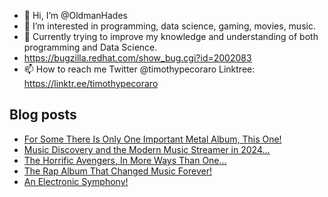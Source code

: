 - 👋 Hi, I’m @OldmanHades
- 👀 I’m interested in programming, data science, gaming, movies, music.
- 🌱 Currently trying to improve my knowledge and understanding of both programming and Data Science.
- https://bugzilla.redhat.com/show_bug.cgi?id=2002083
- 📫 How to reach me Twitter @timothypecoraro
Linktree: https://linktr.ee/timothypecoraro

## Blog posts
<!-- BLOG-POST-LIST:START -->
- [For Some There Is Only One Important Metal Album, This One!](https://medium.com/@timothypecoraro/for-some-there-is-only-one-important-metal-album-this-one-0a56d2046fe1?source=rss-5097f5c9b801------2)
- [Music Discovery and the Modern Music Streamer in 2024…](https://medium.com/@timothypecoraro/music-discovery-and-the-modern-music-streamer-in-2024-a6fbb50d9e38?source=rss-5097f5c9b801------2)
- [The Horrific Avengers, In More Ways Than One…](https://medium.com/@timothypecoraro/the-horrific-avengers-in-more-ways-than-one-65b98670d351?source=rss-5097f5c9b801------2)
- [The Rap Album That Changed Music Forever!](https://medium.com/@timothypecoraro/the-rap-album-that-changed-music-forever-a75160e89e31?source=rss-5097f5c9b801------2)
- [An Electronic Symphony!](https://medium.com/@timothypecoraro/an-electronic-symphony-b1ad4e0fafe3?source=rss-5097f5c9b801------2)
<!-- BLOG-POST-LIST:END -->
